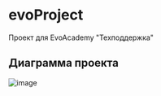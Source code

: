 # evoProject

Проект для EvoAcademy "Техподдержка"

## Диаграмма проекта
![image](https://github.com/1xev3/evoProject/assets/53704889/717a231e-ff15-417c-9216-04d5aafd6849)

